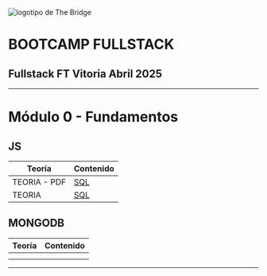 ![logotipo de The Bridge](https://user-images.githubusercontent.com/27650532/77754601-e8365180-702b-11ea-8bed-5bc14a43f869.png  "logotipo de The Bridge")

# **BOOTCAMP FULLSTACK**

## Fullstack FT Vitoria Abril 2025

---

# Módulo 0 - Fundamentos

## JS

| Teoría | Contenido                                                           |
| ------ | --------------------------------------------------------------------------------------------------------------------------------------------- |
| TEORIA - PDF | [SQL](./Teoria/BBDD_SQL_teoría.pdf)|
| TEORIA | [SQL](./Teoria/Normalizacion.md)|


## MONGODB

| Teoría  | Contenido                                                                                                         |
| ------- | ----------------------------------------------------------------------------------------------------------------- |
|  |     |
                           |

---
